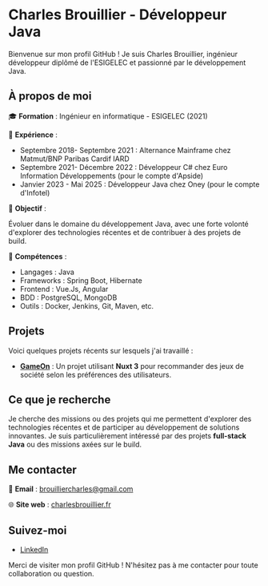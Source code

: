 # Charles Brouillier - Développeur Java

Bienvenue sur mon profil GitHub ! Je suis Charles Brouillier, ingénieur développeur diplômé de l'ESIGELEC et passionné par le développement Java.

## À propos de moi

🎓 **Formation** : Ingénieur en informatique - ESIGELEC (2021)  

💼 **Expérience** : 
- Septembre 2018- Septembre 2021 : Alternance Mainframe chez Matmut/BNP Paribas Cardif IARD 
- Septembre 2021- Décembre 2022 : Développeur C# chez Euro Information Développements (pour le compte d'Apside)
- Janvier 2023 - Mai 2025 : Développeur Java chez Oney (pour le compte d'Infotel)

🎯 **Objectif** : 

Évoluer dans le domaine du développement Java, avec une forte volonté d'explorer des technologies récentes et de contribuer à des projets de build.


🔧 **Compétences** :  

- Langages : Java  
- Frameworks : Spring Boot, Hibernate  
- Frontend : Vue.Js, Angular
- BDD : PostgreSQL, MongoDB
- Outils : Docker, Jenkins, Git, Maven, etc.

## Projets

Voici quelques projets récents sur lesquels j'ai travaillé :

- **[GameOn](https://charlesbrouillier.fr/gameon)** : Un projet utilisant **Nuxt 3** pour recommander des jeux de société selon les préférences des utilisateurs.

## Ce que je recherche

Je cherche des missions ou des projets qui me permettent d'explorer des technologies récentes et de participer au développement de solutions innovantes. Je suis particulièrement intéressé par des projets **full-stack Java** ou des missions axées sur le build.

## Me contacter

📧 **Email** : [brouilliercharles@gmail.com](brouilliercharles@gmail.com)

🌐 **Site web** : [charlesbrouillier.fr](https://charlesbrouillier.fr)  

## Suivez-moi

- [LinkedIn](https://www.linkedin.com/in/charles-brouillier/)

Merci de visiter mon profil GitHub ! N'hésitez pas à me contacter pour toute collaboration ou question.  
